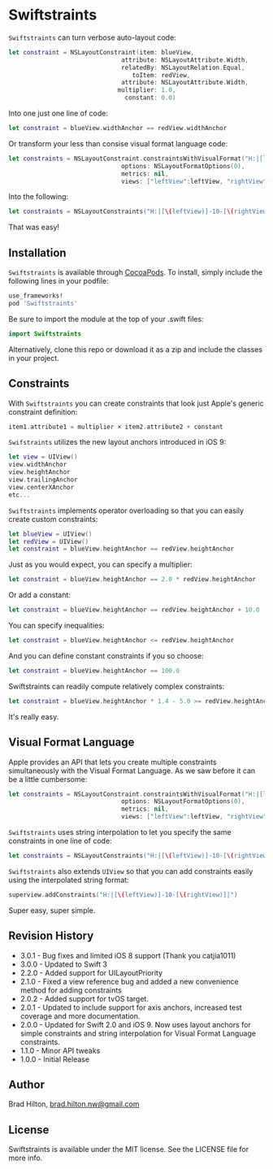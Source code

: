 # Swiftstraints

`Swiftstraints` can turn verbose auto-layout code:
```swift
let constraint = NSLayoutConstraint(item: blueView,
                               attribute: NSLayoutAttribute.Width,
                               relatedBy: NSLayoutRelation.Equal,
                                  toItem: redView,
                               attribute: NSLayoutAttribute.Width,
                              multiplier: 1.0,
                                constant: 0.0)
```
Into one just one line of code:
```swift
let constraint = blueView.widthAnchor == redView.widthAnchor
```
Or transform your less than consise visual format language code:
```swift
let constraints = NSLayoutConstraint.constraintsWithVisualFormat("H:|[leftView]-10-[rightView]|",
                               options: NSLayoutFormatOptions(0),
                               metrics: nil,
                               views: ["leftView":leftView, "rightView":rightView])
```
Into the following:
``` swift
let constraints = NSLayoutConstraints("H:|[\(leftView)]-10-[\(rightView)]|")
```
That was easy!

## Installation

`Swiftstraints` is available through [CocoaPods](http://cocoapods.org). To install, simply include the following lines in your podfile:
```ruby
use_frameworks!
pod 'Swiftstraints'
```
Be sure to import the module at the top of your .swift files:
```swift
import Swiftstraints
```
Alternatively, clone this repo or download it as a zip and include the classes in your project.

## Constraints

With `Swiftstraints` you can create constraints that look just Apple's generic constraint definition:
```swift
item1.attribute1 = multiplier × item2.attribute2 + constant
```
`Swifstraints` utilizes the new layout anchors introduced in iOS 9:
```swift
let view = UIView()
view.widthAnchor
view.heightAnchor
view.trailingAnchor
view.centerXAnchor
etc...
```
`Swiftstraints` implements operator overloading so that you can easily create custom constraints:
```swift
let blueView = UIView()
let redView = UIView()
let constraint = blueView.heightAnchor == redView.heightAnchor
```
Just as you would expect, you can specify a multiplier:
```swift
let constraint = blueView.heightAnchor == 2.0 * redView.heightAnchor
```
Or add a constant:
```swift
let constraint = blueView.heightAnchor == redView.heightAnchor + 10.0
```
You can specify inequalities:
```swift
let constraint = blueView.heightAnchor <= redView.heightAnchor
```
And you can define constant constraints if you so choose:
```swift
let constraint = blueView.heightAnchor == 100.0
```
Swiftstraints can readily compute relatively complex constraints:
```swift
let constraint = blueView.heightAnchor * 1.4 - 5.0 >= redView.heightAnchor / 3.0 + 400
```
It's really easy.

## Visual Format Language

Apple provides an API that lets you create multiple constraints simultaneously with the Visual Format Language. As we saw before it can be a little cumbersome:
```swift
let constraints = NSLayoutConstraint.constraintsWithVisualFormat("H:|[leftView]-10-[rightView]|",
                               options: NSLayoutFormatOptions(0),
                               metrics: nil,
                               views: ["leftView":leftView, "rightView":rightView])
```
`Swiftstraints` uses string interpolation to let you specify the same constraints in one line of code:
```swift
let constraints = NSLayoutConstraints("H:|[\(leftView)]-10-[\(rightView)]|")
```
`Swiftstraints` also extends `UIView` so that you can add constraints easily using the interpolated string format:
```swift
superview.addConstraints("H:|[\(leftView)]-10-[\(rightView)]|")
```
Super easy, super simple.
## Revision History

* 3.0.1 - Bug fixes and limited iOS 8 support (Thank you catjia1011)
* 3.0.0 - Updated to Swift 3
* 2.2.0 - Added support for UILayoutPriority
* 2.1.0 - Fixed a view reference bug and added a new convenience method for adding constraints
* 2.0.2 - Added support for tvOS target.
* 2.0.1 - Updated to include support for axis anchors, increased test coverage and more documentation.
* 2.0.0 - Updated for Swift 2.0 and iOS 9. Now uses layout anchors for simple constraints and string interpolation for Visual Format Language constraints.
* 1.1.0 - Minor API tweaks
* 1.0.0 - Initial Release

## Author

Brad Hilton, brad.hilton.nw@gmail.com

## License

Swiftstraints is available under the MIT license. See the LICENSE file for more info.
